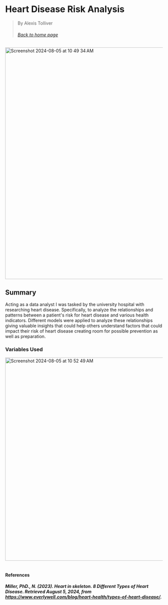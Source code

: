 # Heart Disease Risk Analysis
> By Alexis Tolliver
> ###### [Back to home page](https://alexisr1990.github.io/Alexis-Tolliver-Portfolio/)
> 
<img width="739" alt="Screenshot 2024-08-05 at 10 49 34 AM" src="https://github.com/user-attachments/assets/3dc7070a-398d-4b45-9122-0fea43ae705c">



## Summary
Acting as a data analyst I was tasked by the university hospital with researching heart disease. Specifically, to analyze the relationships and patterns between a patient's risk for heart disease and various health indicators. Different models were applied to analyze these relationships giving valuable insights that could help others understand factors that could impact their risk of heart disease creating room for possible prevention as well as preparation.

### Variables Used
<img width="648" alt="Screenshot 2024-08-05 at 10 52 49 AM" src="https://github.com/user-attachments/assets/38eb628a-e59e-49b5-99f1-6faca1cdd21f">



<br>
<br>

#### References
##### Miller, PhD., N. (2023). Heart in skeleton. 8 Different Types of Heart Disease. Retrieved August 5, 2024, from https://www.everlywell.com/blog/heart-health/types-of-heart-disease/. 
